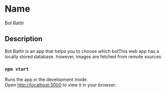 # Name
Bot Battlr
## Description

Bot Battlr is an app that helps you to choose which botThis web app has a locally stored database. however, images are fetched from remote sources

### `npm start`

Runs the app in the development mode.\
Open [http://localhost:3000](http://localhost:3000) to view it in your browser.
